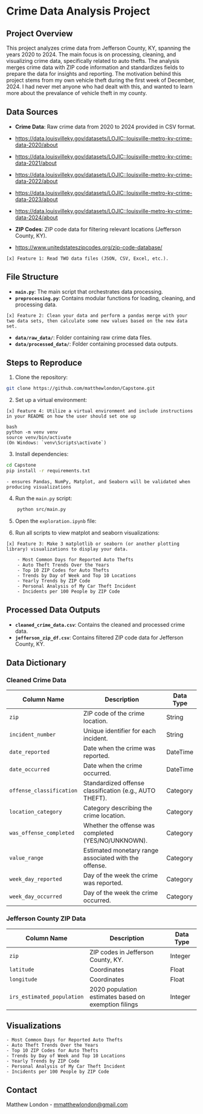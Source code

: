 # Crime Data Analysis Project

## Project Overview
This project analyzes crime data from Jefferson County, KY, spanning the years 2020 to 2024. The main focus is on processing, cleaning, and visualizing crime data, specifically related to auto thefts. The analysis merges crime data with ZIP code information and standardizes fields to prepare the data for insights and reporting. The motivation behind this project stems from my own vehicle theft during the first week of December, 2024. I had never met anyone who had dealt with this, and wanted to learn more about the prevalance of vehicle theft in my county. 

## Data Sources
- **Crime Data**: Raw crime data from 2020 to 2024 provided in CSV format.
- https://data.louisvilleky.gov/datasets/LOJIC::louisville-metro-ky-crime-data-2020/about
- https://data.louisvilleky.gov/datasets/LOJIC::louisville-metro-ky-crime-data-2021/about
- https://data.louisvilleky.gov/datasets/LOJIC::louisville-metro-ky-crime-data-2022/about
- https://data.louisvilleky.gov/datasets/LOJIC::louisville-metro-ky-crime-data-2023/about
- https://data.louisvilleky.gov/datasets/LOJIC::louisville-metro-ky-crime-data-2024/about

- **ZIP Codes**: ZIP code data for filtering relevant locations (Jefferson County, KY).
- https://www.unitedstateszipcodes.org/zip-code-database/
```
[x] Feature 1: Read TWO data files (JSON, CSV, Excel, etc.). 
```
## File Structure
- **`main.py`**: The main script that orchestrates data processing.
- **`preprocessing.py`**: Contains modular functions for loading, cleaning, and processing data.
```
[x] Feature 2: Clean your data and perform a pandas merge with your two data sets, then calculate some new values based on the new data set.  
```
- **`data/raw_data/`**: Folder containing raw crime data files.
- **`data/processed_data/`**: Folder containing processed data outputs.

## Steps to Reproduce
1. Clone the repository:
```bash
git clone https://github.com/matthewlondon/Capstone.git
```
2. Set up a virtual environment:
```
[x] Feature 4: Utilize a virtual environment and include instructions in your README on how the user should set one up
```
    bash
    python -m venv venv
    source venv/bin/activate  
    (On Windows: `venv\Scripts\activate`)
    
3. Install dependencies:
```bash
cd Capstone
pip install -r requirements.txt

```
    - ensures Pandas, NumPy, Matplot, and Seaborn will be validated when producing visualizations
4. Run the `main.py` script:
```bash
    python src/main.py
```
5. Open the `exploration.ipynb` file:

6. Run all scripts to view matplot and seaborn visualizations:
```
[x] Feature 3: Make 3 matplotlib or seaborn (or another plotting library) visualizations to display your data.
```
    
        - Most Common Days for Reported Auto Thefts
        - Auto Theft Trends Over the Years
        - Top 10 ZIP Codes for Auto Thefts
        - Trends by Day of Week and Top 10 Locations
        - Yearly Trends by ZIP Code
        - Personal Analysis of My Car Theft Incident
        - Incidents per 100 People by ZIP Code
    
    

## Processed Data Outputs
- **`cleaned_crime_data.csv`**: Contains the cleaned and processed crime data.
- **`jefferson_zip_df.csv`**: Contains filtered ZIP code data for Jefferson County, KY.

## Data Dictionary
### Cleaned Crime Data
| Column Name               | Description                                             | Data Type   |
|---------------------------|---------------------------------------------------------|-------------|
| `zip`                    | ZIP code of the crime location.                        | String      |
| `incident_number`        | Unique identifier for each incident.                   | String      |
| `date_reported`          | Date when the crime was reported.                      | DateTime    |
| `date_occurred`          | Date when the crime occurred.                          | DateTime    |
| `offense_classification` | Standardized offense classification (e.g., AUTO THEFT).| Category    |
| `location_category`      | Category describing the crime location.                | Category    |
| `was_offense_completed`  | Whether the offense was completed (YES/NO/UNKNOWN).    | Category    |
| `value_range`            | Estimated monetary range associated with the offense.  | Category    |
| `week_day_reported`      | Day of the week the crime was reported.                | Category    |
| `week_day_occurred`      | Day of the week the crime occurred.                    | Category    |

### Jefferson County ZIP Data
| Column Name | Description                     | Data Type |
|-------------|---------------------------------|-----------|
| `zip`      | ZIP codes in Jefferson County, KY.| Integer   |
| `latitude`      | Coordinates| Float  |
| `longitude`      | Coordinates| Float   |
| `irs_estimated_population`      | 2020 population estimates based on exemption filings| Integer   |

## Visualizations
    - Most Common Days for Reported Auto Thefts
    - Auto Theft Trends Over the Years
    - Top 10 ZIP Codes for Auto Thefts
    - Trends by Day of Week and Top 10 Locations
    - Yearly Trends by ZIP Code
    - Personal Analysis of My Car Theft Incident
    - Incidents per 100 People by ZIP Code

## Contact
Matthew London - mmatthewlondon@gmail.com

